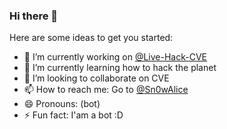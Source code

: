 ### Hi there 👋

Here are some ideas to get you started:

- 🔭 I’m currently working on [@Live-Hack-CVE](https://github.com/Live-Hack-CVE)
- 🌱 I’m currently learning how to hack the planet
- 👯 I’m looking to collaborate on CVE
- 📫 How to reach me: Go to [@Sn0wAlice](https://github.com/Sn0wAlice)
- 😄 Pronouns: (bot)
- ⚡ Fun fact: I'am a bot :D
